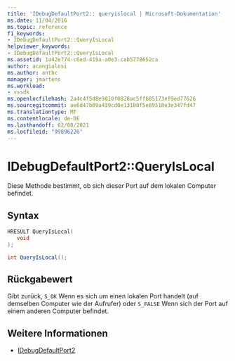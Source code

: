 ```yaml
---
title: 'IDebugDefaultPort2:: queryislocal | Microsoft-Dokumentation'
ms.date: 11/04/2016
ms.topic: reference
f1_keywords:
- IDebugDefaultPort2::QueryIsLocal
helpviewer_keywords:
- IDebugDefaultPort2::QueryIsLocal
ms.assetid: 1a42e774-c6ed-419a-a0e3-cab5778652ca
author: acangialosi
ms.author: anthc
manager: jmartens
ms.workload:
- vssdk
ms.openlocfilehash: 2a4c4f5d8e9810f0828ac5ffb85173ef9ed77626
ms.sourcegitcommit: ae6d47b09a439cd0e13180f5e89510e3e347fd47
ms.translationtype: MT
ms.contentlocale: de-DE
ms.lasthandoff: 02/08/2021
ms.locfileid: "99896226"
---
```

# <a name="idebugdefaultport2queryislocal"></a>IDebugDefaultPort2::QueryIsLocal
Diese Methode bestimmt, ob sich dieser Port auf dem lokalen Computer befindet.

## <a name="syntax"></a>Syntax

```cpp
HRESULT QueryIsLocal(
   void
);
```

```csharp
int QueryIsLocal();
```

## <a name="return-value"></a>Rückgabewert
 Gibt zurück, `S_OK` Wenn es sich um einen lokalen Port handelt (auf demselben Computer wie der Aufrufer) oder `S_FALSE` Wenn sich der Port auf einem anderen Computer befindet.

## <a name="see-also"></a>Weitere Informationen
- [IDebugDefaultPort2](../../../extensibility/debugger/reference/idebugdefaultport2.md)
